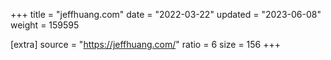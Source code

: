 +++
title = "jeffhuang.com"
date = "2022-03-22"
updated = "2023-06-08"
weight = 159595

[extra]
source = "https://jeffhuang.com/"
ratio = 6
size = 156
+++
